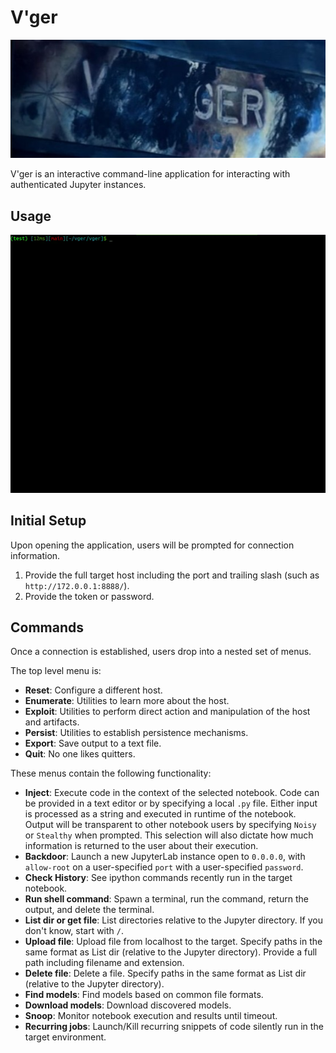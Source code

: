# V'ger

![](static/vger.jpg)

V'ger is an interactive command-line application for interacting with authenticated Jupyter instances.

## Usage

![](static/usage.gif)

## Initial Setup

Upon opening the application, users will be prompted for connection information.
1. Provide the full target host including the port and trailing slash (such as `http://172.0.0.1:8888/`).
2. Provide the token or password.

## Commands

Once a connection is established, users drop into a nested set of menus.

The top level menu is:
- **Reset**: Configure a different host.
- **Enumerate**: Utilities to learn more about the host.
- **Exploit**: Utilities to perform direct action and manipulation of the host and artifacts.
- **Persist**: Utilities to establish persistence mechanisms.
- **Export**: Save output to a text file.
- **Quit**: No one likes quitters.

These menus contain the following functionality:
- **Inject**: Execute code in the context of the selected notebook. Code can be provided in a text editor or by specifying a local `.py` file. Either input is processed as a string and executed in runtime of the notebook. Output will be transparent to other notebook users by specifying `Noisy` or `Stealthy` when prompted. This selection will also dictate how much information is returned to the user about their execution.
- **Backdoor**: Launch a new JupyterLab instance open to `0.0.0.0`, with `allow-root` on a user-specified `port` with a user-specified `password`.
- **Check History**: See ipython commands recently run in the target notebook.
- **Run shell command**: Spawn a terminal, run the command, return the output, and delete the terminal.
- **List dir or get file**: List directories relative to the Jupyter directory. If you don't know, start with `/`.
- **Upload file**: Upload file from localhost to the target. Specify paths in the same format as List dir (relative to the Jupyter directory). Provide a full path including filename and extension.
- **Delete file**: Delete a file. Specify paths in the same format as List dir (relative to the Jupyter directory).
- **Find models**: Find models based on common file formats.
- **Download models**: Download discovered models.
- **Snoop**: Monitor notebook execution and results until timeout.
- **Recurring jobs**: Launch/Kill recurring snippets of code silently run in the target environment.
